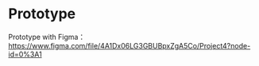 # Prototype
Prototype with Figma：
https://www.figma.com/file/4A1Dx06LG3GBUBpxZgA5Co/Project4?node-id=0%3A1

